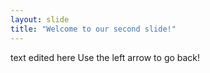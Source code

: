 ```yaml
---
layout: slide
title: "Welcome to our second slide!"
---
```

text edited here
Use the left arrow to go back!
